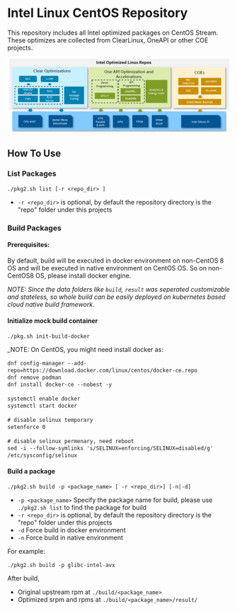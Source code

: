 # Intel Linux CentOS Repository

This repository includes all Intel optimized packages on CentOS Stream. These optimizes are collected from ClearLinux, OneAPI or other COE projects.

![](doc/intel-repo-arch.png)

## How To Use

### List Packages
```
./pkg2.sh list [-r <repo_dir> ]
```
* `-r <repo_dir>` is optional, by default the repository directory is the "repo" folder under this projects

### Build Packages

#### Prerequisites:

By default, build will be executed in docker environment on non-CentOS 8 OS and will be executed in native environment on CentOS OS.
So on non-CentOS8 OS, please install docker engine.

_NOTE: Since the data folders like `build`, `result` was seperated customizable and stateless, so whole build can be easily deployed on kubernetes based cloud native build framework._

#### Initialize mock build container
```
./pkg.sh init-build-docker
```

_NOTE: On CentOS, you might need install docker as:
```
dnf config-manager --add-repo=https://download.docker.com/linux/centos/docker-ce.repo
dnf remove podman
dnf install docker-ce --nobest -y

systemctl enable docker
systemctl start docker

# disable selinux temporary
setenforce 0

# disable selinux permenary, need reboot
sed -i --follow-symlinks 's/SELINUX=enforcing/SELINUX=disabled/g' /etc/sysconfig/selinux
```
#### Build a package
```
./pkg2.sh build -p <package_name> [ -r <repo_dir>] [-n|-d]
```
* `-p <package_name>` Specify the package name for build, please use `./pkg2.sh list` to find the package for build
* `-r <repo_dir>` is optional, by default the repository directory is the "repo" folder under this projects
* `-d` Force build in docker environment
* `-n` Force build in native environment

For example:
```
./pkg2.sh build -p glibc-intel-avx
```

After build,
- Original upstream rpm at `./build/<package_name>`
- Optimized srpm and rpms at `./build/<package_name>/result/`
